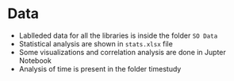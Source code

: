 # Data #
 - Lablleded data for all the libraries is inside the folder ```SO Data```
 - Statistical analysis are shown in `stats.xlsx` file
 - Some visualizations and correlation analysis are done in Jupter Notebook 
 - Analysis of time is present in the folder timestudy

